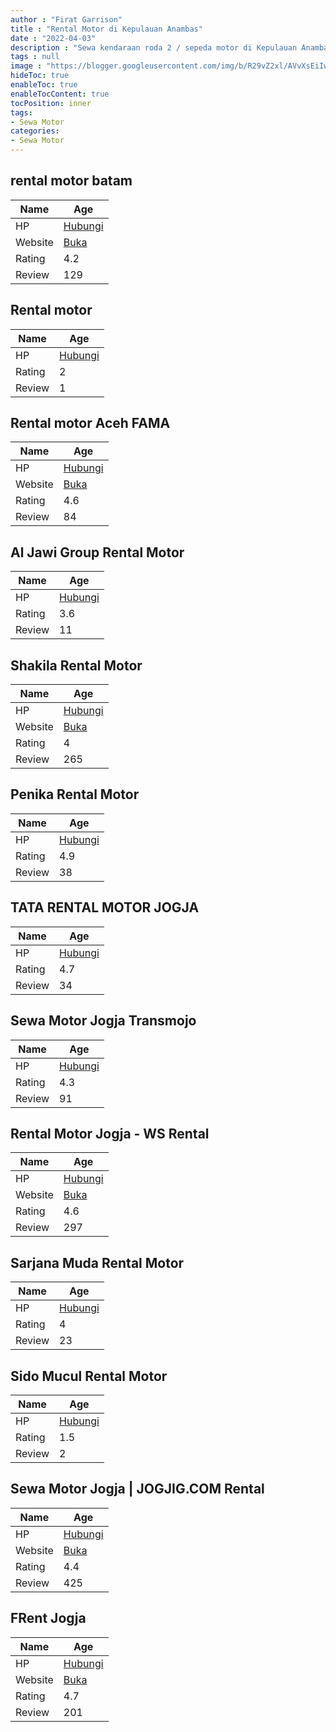 ```yaml
---
author : "Firat Garrison"
title : "Rental Motor di Kepulauan Anambas"
date : "2022-04-03"
description : "Sewa kendaraan roda 2 / sepeda motor di Kepulauan Anambas"
tags : null
image : "https://blogger.googleusercontent.com/img/b/R29vZ2xl/AVvXsEiIwyMLqdvCGGhVDI-uPLxgmo58Re4dwmXKaDu-a3ABpAxGimFzJQYeZ2wcETkYTToeFfKhh80BiKBUzffaSU5xSUmx9Asb5gmKEPqwRNy_7Xf3xzR1YMxNt1UXqzSZ238FSiovbEhfkd7kckK0u6qhSoY87hJ65iXizav35nsBOYWdqYOp8WHp7jWLYA/w300-h200/rental-motor-di-kepulauan-anambas.png"
hideToc: true
enableToc: true
enableTocContent: true
tocPosition: inner
tags:
- Sewa Motor
categories:
- Sewa Motor
---
```



## rental motor batam

Name | Age
--------|------
HP | [Hubungi](https://pcandroidplayer.blogspot.com/?clayads=https://getnumber.ndower.dev?phone=MDc3ODc0MzQwNDU=)
Website | [Buka](https://pcandroidplayer.blogspot.com/?clayads=aHR0cDovL3d3dy5yZW50YWxtb3RvcmJhdGFtLmNvbS8=) 
Rating | 4.2
Review | 129


## Rental motor

Name | Age
--------|------
HP | [Hubungi](https://pcandroidplayer.blogspot.com/?clayads=https://getnumber.ndower.dev?phone=MDgxMzg5Mzc3OTAz)
Rating | 2
Review | 1


## Rental motor Aceh FAMA

Name | Age
--------|------
HP | [Hubungi](https://pcandroidplayer.blogspot.com/?clayads=https://getnumber.ndower.dev?phone=MDgxMjYwNzU3ODQ4)
Website | [Buka](https://pcandroidplayer.blogspot.com/?clayads=aHR0cHM6Ly9yZW50YWwtbW90b3ItYWNlaC1mYW1hLmJ1c2luZXNzLnNpdGUv) 
Rating | 4.6
Review | 84


## Al Jawi Group Rental Motor

Name | Age
--------|------
HP | [Hubungi](https://pcandroidplayer.blogspot.com/?clayads=https://getnumber.ndower.dev?phone=MDg1NjQzNzQ5MDIz)
Rating | 3.6
Review | 11


## Shakila Rental Motor

Name | Age
--------|------
HP | [Hubungi](https://pcandroidplayer.blogspot.com/?clayads=https://getnumber.ndower.dev?phone=MDgxMjg5NzA2ODc1)
Website | [Buka](https://pcandroidplayer.blogspot.com/?clayads=aHR0cDovL3JlbnRhbHNlcGVkYW1vdG9yZGliYW5kdW5nLmJsb2dzcG90LmNvbS8=) 
Rating | 4
Review | 265


## Penika Rental Motor

Name | Age
--------|------
HP | [Hubungi](https://pcandroidplayer.blogspot.com/?clayads=https://getnumber.ndower.dev?phone=MDg1ODc4NTExMjky)
Rating | 4.9
Review | 38


## TATA RENTAL MOTOR JOGJA

Name | Age
--------|------
HP | [Hubungi](https://pcandroidplayer.blogspot.com/?clayads=https://getnumber.ndower.dev?phone=MDg3Nzc0Nzc3NjY4)
Rating | 4.7
Review | 34


## Sewa Motor Jogja Transmojo

Name | Age
--------|------
HP | [Hubungi](https://pcandroidplayer.blogspot.com/?clayads=https://getnumber.ndower.dev?phone=MDgxMjI5NTczMzM1)
Rating | 4.3
Review | 91


## Rental Motor Jogja - WS Rental

Name | Age
--------|------
HP | [Hubungi](https://pcandroidplayer.blogspot.com/?clayads=https://getnumber.ndower.dev?phone=MDgxMzMwMDEyMjEx)
Website | [Buka](https://pcandroidplayer.blogspot.com/?clayads=aHR0cHM6Ly93d3cud3NyZW50YWxqb2dqYS5jb20v) 
Rating | 4.6
Review | 297


## Sarjana Muda Rental Motor

Name | Age
--------|------
HP | [Hubungi](https://pcandroidplayer.blogspot.com/?clayads=https://getnumber.ndower.dev?phone=MDg1NjMyMzU3NTk=)
Rating | 4
Review | 23


## Sido Mucul Rental Motor

Name | Age
--------|------
HP | [Hubungi](https://pcandroidplayer.blogspot.com/?clayads=https://getnumber.ndower.dev?phone=MDgxODA0MzQ3OTk5)
Rating | 1.5
Review | 2


## Sewa Motor Jogja | JOGJIG.COM Rental

Name | Age
--------|------
HP | [Hubungi](https://pcandroidplayer.blogspot.com/?clayads=https://getnumber.ndower.dev?phone=MDgyMjQzNDM0NDc3)
Website | [Buka](https://pcandroidplayer.blogspot.com/?clayads=aHR0cDovL2pvZ2ppZy5jb20v) 
Rating | 4.4
Review | 425


## FRent Jogja

Name | Age
--------|------
HP | [Hubungi](https://pcandroidplayer.blogspot.com/?clayads=https://getnumber.ndower.dev?phone=MDg3ODM4OTM4ODA2)
Website | [Buka](https://pcandroidplayer.blogspot.com/?clayads=aHR0cHM6Ly93d3cuZnJlbnRqb2dqYS5jb20v) 
Rating | 4.7
Review | 201


